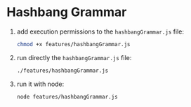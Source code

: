 # Hashbang Grammar

1. add execution permissions to the `hashbangGrammar.js` file:

   ```bash
   chmod +x features/hashbangGrammar.js
   ```
   
2. run directly the `hashbangGrammar.js` file:

   ```bash
   ./features/hashbangGrammar.js
   ```
   
3. run it with node:

   ```bash
   node features/hashbangGrammar.js
   ```